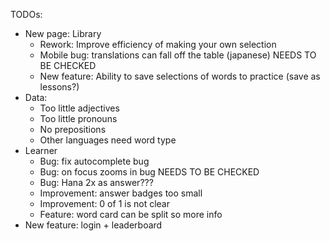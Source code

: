 TODOs:

-   New page: Library
    -   Rework: Improve efficiency of making your own selection
    -   Mobile bug: translations can fall off the table (japanese) NEEDS TO BE CHECKED
    -   New feature: Ability to save selections of words to practice (save as lessons?)
-   Data:
    -   Too little adjectives
    -   Too little pronouns
    -   No prepositions
    -   Other languages need word type
-   Learner
    -   Bug: fix autocomplete bug
    -   Bug: on focus zooms in bug NEEDS TO BE CHECKED
    -   Bug: Hana 2x as answer???
    -   Improvement: answer badges too small
    -   Improvement: 0 of 1 is not clear
    -   Feature: word card can be split so more info
-   New feature: login + leaderboard
